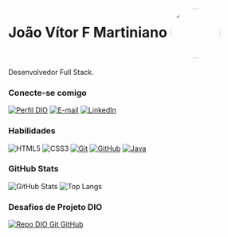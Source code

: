 <h1>
    <span>João Vítor F Martiniano</span>
    <img align="center" height="100" width="100" style= "border-radius: 50%;" src="https://s32907.pcdn.co/wp-content/uploads/2021/10/departamento-ti-capa.jpg">    
</h1>

Desenvolvedor Full Stack.

### Conecte-se comigo
[![Perfil DIO](https://img.shields.io/badge/-Meu%20Perfil%20na%20DIO-30A3DC?style=for-the-badge)](https://web.dio.me/users/anisk1216/)
[![E-mail](https://img.shields.io/badge/-Email-4169E1?style=for-the-badge&logo=microsoft-outlook&logoColor=fff)](mailto:anisk1216@gmail.com)
[![LinkedIn](https://img.shields.io/badge/-LinkedIn-4169E1?style=for-the-badge&logo=linkedin&logoColor=fff)](https://www.linkedin.com/in/joão-vítor-97bab9256/)


### Habilidades
![HTML5](https://img.shields.io/badge/HTML-4169E1?style=for-the-badge&logo=html5&logoColor=fff)
![CSS3](https://img.shields.io/badge/CSS3-4169E1?style=for-the-badge&logo=css3&logoColor=fff)
[![Git](https://img.shields.io/badge/Git-4169E1?style=for-the-badge&logo=git&logoColor=fff)](https://git-scm.com/doc) 
[![GitHub](https://img.shields.io/badge/GitHub-4169E1?style=for-the-badge&logo=github&logoColor=fff)](https://docs.github.com/)
[![Java](https://img.shields.io/badge/Java-4169E1?style=for-the-badge&logo=java&logoColor=fff)](https://java.com/)

### GitHub Stats
![GitHub Stats](https://github-readme-stats.vercel.app/api?username=JoaoV-Mart&theme=ffffff&bg_color=4169E1&border_color=ffffff&show_icons=true&icon_color=ffffff&hide_title=true&text_color=FFF)
![Top Langs](https://github-readme-stats-git-masterrstaa-rickstaa.vercel.app/api/top-langs/?username=JoaoV-Mart&layout=compact&bg_color=4169E1&border_color=30A3DC&title_color=ffffff&text_color=FFF)

### Desafios de Projeto DIO
[![Repo DIO Git GitHub](https://github-readme-stats.vercel.app/api/pin/?username=JoaoV-Mart&repo=dio-lab-open-source&bg_color=4169E1&border_color=30A3DC&show_icons=true&icon_color=ffffff&title_color=fff&text_color=FFF)](https://github.com/JoaoV-Mart/dio-lab-open-source)
